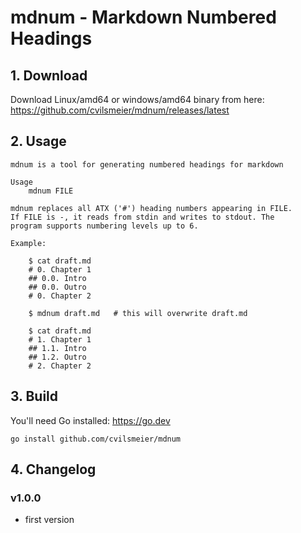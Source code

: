 
# mdnum - Markdown Numbered Headings


## 1. Download

Download Linux/amd64 or windows/amd64 binary from here:
https://github.com/cvilsmeier/mdnum/releases/latest


## 2. Usage

~~~
mdnum is a tool for generating numbered headings for markdown

Usage
    mdnum FILE

mdnum replaces all ATX ('#') heading numbers appearing in FILE. 
If FILE is -, it reads from stdin and writes to stdout. The
program supports numbering levels up to 6. 

Example:

    $ cat draft.md
    # 0. Chapter 1
    ## 0.0. Intro
    ## 0.0. Outro
    # 0. Chapter 2

    $ mdnum draft.md   # this will overwrite draft.md

    $ cat draft.md
    # 1. Chapter 1
    ## 1.1. Intro
    ## 1.2. Outro
    # 2. Chapter 2
~~~


## 3. Build

You'll need Go installed: https://go.dev

~~~
go install github.com/cvilsmeier/mdnum
~~~



## 4. Changelog


### v1.0.0

- first version


